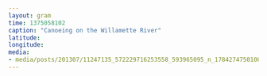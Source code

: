 ```yaml
---
layout: gram
time: 1375058102
caption: "Canoeing on the Willamette River"
latitude: 
longitude: 
media:
- media/posts/201307/11247135_572229716253558_593965095_n_17842747501000351.jpg
---
```

